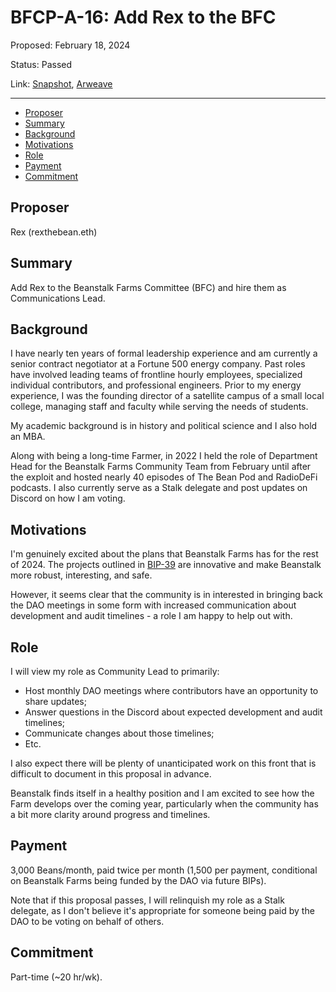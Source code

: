# BFCP-A-16: Add Rex to the BFC

Proposed: February 18, 2024

Status: Passed

Link: [Snapshot](https://snapshot.org/#/beanstalkfarms.eth/proposal/0x8ce505e6b008548eb273c592438e126e2d15f3cf19514d5f8f4d528907e99fb7), [Arweave](https://arweave.net/HhOwYuvz2a3cWt-_KQjf6sWMaD8qZpzRJmL-fw5O3qs)

---

- [Proposer](#proposer)
- [Summary](#summary)
- [Background](#background)
- [Motivations](#motivations)
- [Role](#role)
- [Payment](#payment)
- [Commitment](#commitment)

## Proposer

Rex (rexthebean.eth)

## Summary

Add Rex to the Beanstalk Farms Committee (BFC) and hire them as Communications Lead.

## Background

I have nearly ten years of formal leadership experience and am currently a senior contract negotiator at a Fortune 500 energy company. Past roles have involved leading teams of frontline hourly employees, specialized individual contributors, and professional engineers. Prior to my energy experience, I was the founding director of a satellite campus of a small local college, managing staff and faculty while serving the needs of students.

My academic background is in history and political science and I also hold an MBA.

Along with being a long-time Farmer, in 2022 I held the role of Department Head for the Beanstalk Farms Community Team from February until after the exploit and hosted nearly 40 episodes of The Bean Pod and RadioDeFi podcasts. I also currently serve as a Stalk delegate and post updates on Discord on how I am voting. 

## Motivations

I'm genuinely excited about the plans that Beanstalk Farms has for the rest of 2024. The projects outlined in [BIP-39](https://arweave.net/9DZrP_OJEDM_a-GH_8AFxTaiUz91ya8lK6KhELO5Ekc) are innovative and make Beanstalk more robust, interesting, and safe.

However, it seems clear that the community is in interested in bringing back the DAO meetings in some form with increased communication about development and audit timelines - a role I am happy to help out with.

## Role

I will view my role as Community Lead to primarily:
* Host monthly DAO meetings where contributors have an opportunity to share updates;
* Answer questions in the Discord about expected development and audit timelines;
* Communicate changes about those timelines;
* Etc. 

I also expect there will be plenty of unanticipated work on this front that is difficult to document in this proposal in advance.

Beanstalk finds itself in a healthy position and I am excited to see how the Farm develops over the coming year, particularly when the community has a bit more clarity around progress and timelines.

## Payment

3,000 Beans/month, paid twice per month (1,500 per payment, conditional on Beanstalk Farms being funded by the DAO via future BIPs).

Note that if this proposal passes, I will relinquish my role as a Stalk delegate, as I don't believe it's appropriate for someone being paid by the DAO to be voting on behalf of others.

## Commitment

Part-time (~20 hr/wk).
